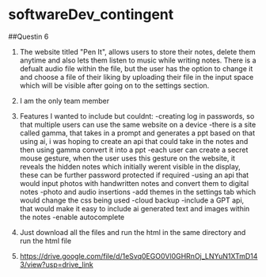 # softwareDev_contingent
##Questin 6
1) The website titled "Pen It", allows users to store their notes, delete them anytime and also lets them listen to music while writing notes. There is a defualt audio file within the file, but the user has the option to change it and choose a file of their liking by uploading their file in the input space which will be visible after going on to the settings section.
2) I am the only team member
3) Features I wanted to include but couldnt:
   -creating log in passwords, so that multiple users can use the same website on a device
   -there is a site called gamma, that takes in a prompt and generates a ppt based on that using ai, i was hoping to create an api that could take in the notes and then using gamma convert it into a ppt
   -each user can create a secret mouse gesture, when the user uses this gesture on the website, it reveals the hidden notes which initially werent visible in the display, these can be further password protected if 
    required
   -using an api that would input photos with handwritten notes and convert them to digital notes
   -photo and audio insertions
   -add themes in the settings tab which would change the css being used
   -cloud backup
   -include a GPT api, that would make it easy to include ai generated text and images within the notes
   -enable autocomplete
   
   
5) Just download all the files and run the html in the same directory and run the html file
6) https://drive.google.com/file/d/1eSvq0EGO0Vl0GHRnOj_LNYuN1XTmD143/view?usp=drive_link
